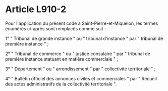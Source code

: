 # Article L910-2

Pour l'application du présent code à Saint-Pierre-et-Miquelon, les termes énumérés ci-après sont remplacés comme suit :

1° " Tribunal de grande instance " ou " tribunal d'instance " par " tribunal de première instance " ;

2° " Tribunal de commerce " ou " justice consulaire " par " tribunal de première instance statuant en matière commerciale " ;

3° " Département " ou " arrondissement " par " collectivité territoriale " ;

4° " Bulletin officiel des annonces civiles et commerciales " par " Recueil des actes administratifs de la collectivité territoriale ".
